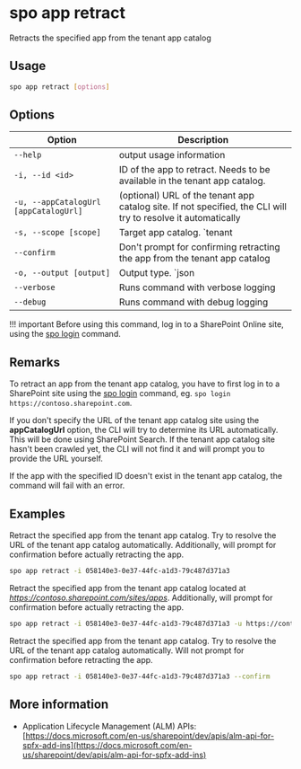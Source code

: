 # spo app retract

Retracts the specified app from the tenant app catalog

## Usage

```sh
spo app retract [options]
```

## Options

Option|Description
------|-----------
`--help`|output usage information
`-i, --id <id>`|ID of the app to retract. Needs to be available in the tenant app catalog.
`-u, --appCatalogUrl [appCatalogUrl]`|(optional) URL of the tenant app catalog site. If not specified, the CLI will try to resolve it automatically
`-s, --scope [scope]`|Target app catalog. `tenant|sitecollection`. Default `tenant`
`--confirm`|Don't prompt for confirming retracting the app from the tenant app catalog
`-o, --output [output]`|Output type. `json|text`. Default `text`
`--verbose`|Runs command with verbose logging
`--debug`|Runs command with debug logging

!!! important
    Before using this command, log in to a SharePoint Online site, using the [spo login](../login.md) command.

## Remarks

To retract an app from the tenant app catalog, you have to first log in to a SharePoint site using the [spo login](../login.md) command, eg. `spo login https://contoso.sharepoint.com`.

If you don't specify the URL of the tenant app catalog site using the **appCatalogUrl** option, the CLI will try to determine its URL automatically. This will be done using SharePoint Search. If the tenant app catalog site hasn't been crawled yet, the CLI will not find it and will prompt you to provide the URL yourself.

If the app with the specified ID doesn't exist in the tenant app catalog, the command will fail with an error.

## Examples

Retract the specified app from the tenant app catalog. Try to resolve the URL of the tenant app catalog automatically. Additionally, will prompt for confirmation before actually retracting the app.

```sh
spo app retract -i 058140e3-0e37-44fc-a1d3-79c487d371a3
```

Retract the specified app from the tenant app catalog located at _https://contoso.sharepoint.com/sites/apps_. Additionally, will prompt for confirmation before actually retracting the app.

```sh
spo app retract -i 058140e3-0e37-44fc-a1d3-79c487d371a3 -u https://contoso.sharepoint.com/sites/apps
```

Retract the specified app from the tenant app catalog. Try to resolve the URL of the tenant app catalog automatically. Will not prompt for confirmation before retracting the app.

```sh
spo app retract -i 058140e3-0e37-44fc-a1d3-79c487d371a3 --confirm
```

## More information

- Application Lifecycle Management (ALM) APIs: [https://docs.microsoft.com/en-us/sharepoint/dev/apis/alm-api-for-spfx-add-ins](https://docs.microsoft.com/en-us/sharepoint/dev/apis/alm-api-for-spfx-add-ins)